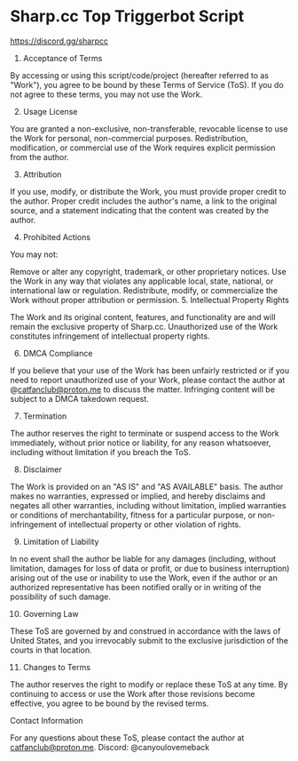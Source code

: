 # Sharp.cc Top Triggerbot Script

https://discord.gg/sharpcc



1. Acceptance of Terms

By accessing or using this script/code/project (hereafter referred to as "Work"), you agree to be bound by these Terms of Service (ToS). If you do not agree to these terms, you may not use the Work.

2. Usage License

You are granted a non-exclusive, non-transferable, revocable license to use the Work for personal, non-commercial purposes. Redistribution, modification, or commercial use of the Work requires explicit permission from the author.

3. Attribution

If you use, modify, or distribute the Work, you must provide proper credit to the author. Proper credit includes the author's name, a link to the original source, and a statement indicating that the content was created by the author.

4. Prohibited Actions

You may not:

Remove or alter any copyright, trademark, or other proprietary notices.
Use the Work in any way that violates any applicable local, state, national, or international law or regulation.
Redistribute, modify, or commercialize the Work without proper attribution or permission.
5. Intellectual Property Rights

The Work and its original content, features, and functionality are and will remain the exclusive property of Sharp.cc. Unauthorized use of the Work constitutes infringement of intellectual property rights.

6. DMCA Compliance

If you believe that your use of the Work has been unfairly restricted or if you need to report unauthorized use of your Work, please contact the author at @catfanclub@proton.me to discuss the matter. Infringing content will be subject to a DMCA takedown request.

7. Termination

The author reserves the right to terminate or suspend access to the Work immediately, without prior notice or liability, for any reason whatsoever, including without limitation if you breach the ToS.

8. Disclaimer

The Work is provided on an "AS IS" and "AS AVAILABLE" basis. The author makes no warranties, expressed or implied, and hereby disclaims and negates all other warranties, including without limitation, implied warranties or conditions of merchantability, fitness for a particular purpose, or non-infringement of intellectual property or other violation of rights.

9. Limitation of Liability

In no event shall the author be liable for any damages (including, without limitation, damages for loss of data or profit, or due to business interruption) arising out of the use or inability to use the Work, even if the author or an authorized representative has been notified orally or in writing of the possibility of such damage.

10. Governing Law

These ToS are governed by and construed in accordance with the laws of United States, and you irrevocably submit to the exclusive jurisdiction of the courts in that location.

11. Changes to Terms

The author reserves the right to modify or replace these ToS at any time. By continuing to access or use the Work after those revisions become effective, you agree to be bound by the revised terms.

Contact Information

For any questions about these ToS, please contact the author at catfanclub@proton.me.
Discord: @canyoulovemeback
